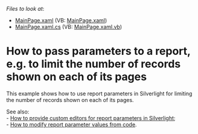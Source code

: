 <!-- default file list -->
*Files to look at*:

* [MainPage.xaml](./CS/SilverlightApplication22/MainPage.xaml) (VB: [MainPage.xaml](./VB/SilverlightApplication22/MainPage.xaml))
* [MainPage.xaml.cs](./CS/SilverlightApplication22/MainPage.xaml.cs) (VB: [MainPage.xaml.vb](./VB/SilverlightApplication22/MainPage.xaml.vb))
<!-- default file list end -->
# How to pass parameters to a report, e.g. to limit the number of records shown on each of its pages


<p>This example shows how to use report parameters in Silverlight for limiting the number of records shown on each of its pages.</p><p>See also:<br />
- <a href="https://www.devexpress.com/Support/Center/p/E2856">How to provide custom editors for report parameters in Silverlight</a>;<br />
- <a href="https://www.devexpress.com/Support/Center/p/E2887">How to modify report parameter values from code</a>.</p>

<br/>


